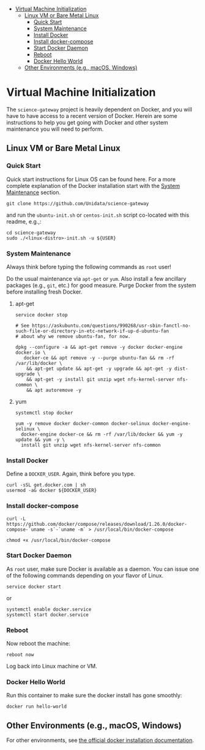 - [Virtual Machine Initialization](#h-BA11A408)
  - [Linux VM or Bare Metal Linux](#h-FF95E7EC)
    - [Quick Start](#h-4A4B1084)
    - [System Maintenance](#h-AE788331)
    - [Install Docker](#h-786799C4)
    - [Install docker-compose](#h-02EF6BAD)
    - [Start Docker Daemon](#h-B6F088A3)
    - [Reboot](#h-6D94F8D5)
    - [Docker Hello World](#h-F3633FE6)
  - [Other Environments (e.g., macOS, Windows)](#h-D1009153)



<a id="h-BA11A408"></a>

# Virtual Machine Initialization

The `science-gateway` project is heavily dependent on Docker, and you will have to have access to a recent version of Docker. Herein are some instructions to help you get going with Docker and other system maintenance you will need to perform.


<a id="h-FF95E7EC"></a>

## Linux VM or Bare Metal Linux


<a id="h-4A4B1084"></a>

### Quick Start

Quick start instructions for Linux OS can be found here. For a more complete explanation of the Docker installation start with the [System Maintenance](#h-AE788331) section.

```shell
git clone https://github.com/Unidata/science-gateway
```

and run the `ubuntu-init.sh` or `centos-init.sh` script co-located with this readme, e.g.,:

```shell
cd science-gateway
sudo ./<linux-distro>-init.sh -u ${USER}
```


<a id="h-AE788331"></a>

### System Maintenance

Always think before typing the following commands as `root` user!

Do the usual maintenance via `apt-get` or `yum`. Also install a few ancillary packages (e.g., `git`, etc.) for good measure. Purge Docker from the system before installing fresh Docker.

1.  apt-get

    ```shell
    service docker stop

    # See https://askubuntu.com/questions/990268/usr-sbin-fanctl-no-such-file-or-directory-in-etc-network-if-up-d-ubuntu-fan
    # about why we remove ubuntu-fan, for now.

    dpkg --configure -a && apt-get remove -y docker docker-engine docker.io \
       docker-ce && apt remove -y --purge ubuntu-fan && rm -rf /var/lib/docker \
        && apt-get update && apt-get -y upgrade && apt-get -y dist-upgrade \
        && apt-get -y install git unzip wget nfs-kernel-server nfs-common \
        && apt autoremove -y
    ```

2.  yum

    ```shell
    systemctl stop docker

    yum -y remove docker docker-common docker-selinux docker-engine-selinux \
      docker-engine docker-ce && rm -rf /var/lib/docker && yum -y update && yum -y \
      install git unzip wget nfs-kernel-server nfs-common
    ```


<a id="h-786799C4"></a>

### Install Docker

Define a `DOCKER_USER`. Again, think before you type.

```shell
curl -sSL get.docker.com | sh
usermod -aG docker ${DOCKER_USER}
```


<a id="h-02EF6BAD"></a>

### Install docker-compose

```shell
curl -L https://github.com/docker/compose/releases/download/1.26.0/docker-compose-`uname -s`-`uname -m` > /usr/local/bin/docker-compose

chmod +x /usr/local/bin/docker-compose
```


<a id="h-B6F088A3"></a>

### Start Docker Daemon

As `root` user, make sure Docker is available as a daemon. You can issue one of the following commands depending on your flavor of Linux.

```shell
service docker start
```

or

```shell
systemctl enable docker.service
systemctl start docker.service
```


<a id="h-6D94F8D5"></a>

### Reboot

Now reboot the machine:

```shell
reboot now
```

Log back into Linux machine or VM.


<a id="h-F3633FE6"></a>

### Docker Hello World

Run this container to make sure the docker install has gone smoothly:

```shell
docker run hello-world
```


<a id="h-D1009153"></a>

## Other Environments (e.g., macOS, Windows)

For other environments, see [the official docker installation documentation](https://docs.docker.com/engine/installation/).
